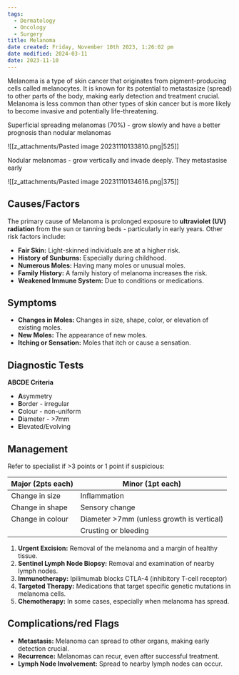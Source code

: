```yaml
---
tags:
  - Dermatology
  - Oncology
  - Surgery
title: Melanoma
date created: Friday, November 10th 2023, 1:26:02 pm
date modified: 2024-03-11
date: 2023-11-10
---
```

Melanoma is a type of skin cancer that originates from pigment-producing cells called melanocytes. It is known for its potential to metastasize (spread) to other parts of the body, making early detection and treatment crucial. Melanoma is less common than other types of skin cancer but is more likely to become invasive and potentially life-threatening.

Superficial spreading melanomas (70%) - grow slowly and have a better prognosis than nodular melanomas

![[z_attachments/Pasted image 20231110133810.png|525]]

Nodular melanomas - grow vertically and invade deeply. They metastasise early 

![[z_attachments/Pasted image 20231110134616.png|375]]
## Causes/Factors

The primary cause of Melanoma is prolonged exposure to **ultraviolet (UV) radiation** from the sun or tanning beds - particularly in early years. Other risk factors include:

- **Fair Skin:** Light-skinned individuals are at a higher risk.
- **History of Sunburns:** Especially during childhood.
- **Numerous Moles:** Having many moles or unusual moles.
- **Family History:** A family history of melanoma increases the risk.
- **Weakened Immune System:** Due to conditions or medications.

## Symptoms

- **Changes in Moles:** Changes in size, shape, color, or elevation of existing moles.
- **New Moles:** The appearance of new moles.
- **Itching or Sensation:** Moles that itch or cause a sensation.

## Diagnostic Tests

**ABCDE Criteria**
- **A**symmetry
- **B**order - irregular
- **C**olour - non-uniform 
- **D**iameter - >7mm
- **E**levated/Evolving

## Management

Refer to specialist if >3 points or 1 point if suspicious:

| Major (2pts each) | Minor (1pt each)                          |
| ----------------- | ----------------------------------------- |
| Change in size    | Inflammation                              |
| Change in shape   | Sensory change                            |
| Change in colour  | Diameter >7mm (unless growth is vertical) |
|                   | Crusting or bleeding                                          |

1. **Urgent Excision:** Removal of the melanoma and a margin of healthy tissue.
2. **Sentinel Lymph Node Biopsy:** Removal and examination of nearby lymph nodes.
3. **Immunotherapy:** Ipilimumab blocks CTLA-4 (inhibitory T-cell receptor) 
4. **Targeted Therapy:** Medications that target specific genetic mutations in melanoma cells.
5. **Chemotherapy:** In some cases, especially when melanoma has spread.

## Complications/red Flags

- **Metastasis:** Melanoma can spread to other organs, making early detection crucial.
- **Recurrence:** Melanomas can recur, even after successful treatment.
- **Lymph Node Involvement:** Spread to nearby lymph nodes can occur.
